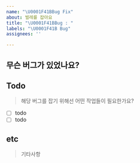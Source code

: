 ```yaml
---
name: "\U0001F41BBug Fix"
about: 벌레를 잡아요
title: "\U0001F41BBug : "
labels: "\U0001F41B Bug"
assignees: ''

---
```


## 무슨 버그가 있었나요?

## Todo
> 해당 버그를 잡기 위해선 어떤 작업들이 필요한가요?
- [ ] todo
- [ ] todo

## etc
> 기타사항
